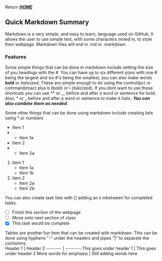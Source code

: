 Return [**_HOME_**](https://DustinHall.github.io/reading-notes)

## Quick Markdown Summary
Markdown is a very simple, and easy to learn, language used on GitHub. It allows the user to use simple text, with some characters mixed in, to style their webpage. Markdown files will end in .md or .markdown

### Features
Some simple things that can be done in markdown include setting the size of you headings with the #. You can have up to six different sizes with one # being the largest and six #'s being the smallest, you can also make words **bold** or _italicized_. These are simple enough to do using the control(pc) or command(mac) plus b (bold) or i (italicized). If you dont want to use those shortcuts you can use ** or __ before and after a word or sentence for bold. Also, * or _ before and after a word or sentence to make it italic. **_You can also combine them as needed_**. 

Some other things that can be done using markdown include creating lists using * or numbers 
* Item 1
* - Item 1a 
* Item 2
* - Item 2a 

1. Item 1
   - Item 1a
   - Item 1b
2. Item 2
   - Item 2a
   - Item 2b

You can also create task lists with [] adding an x inbetween for completed tasks.

- [ ]  Finish this section of the webpage
- [ ]  Move onto next section of class
- [x]  This task would be complete 

Tables are another fun item that can be created with markdown. This can be done using hyphens "-" under the headers and pipes "|" to separate the comlumns.  
Header 1 | Header 2
-------- | --------
This goes under header 1 | This goes under header 2
More words for emphasis | Still adding words here
